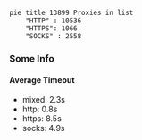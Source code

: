 
```mermaid
pie title 13899 Proxies in list
    "HTTP" : 10536
    "HTTPS": 1066
    "SOCKS" : 2558
```

### Some Info
#### Average Timeout

- mixed: 2.3s
- http: 0.8s
- https: 8.5s
- socks: 4.9s